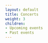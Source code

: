 ```yaml
---
layout: default
title: Concerts
weight: 3
children:
- Upcoming events
- Past events
---
```





 
 
